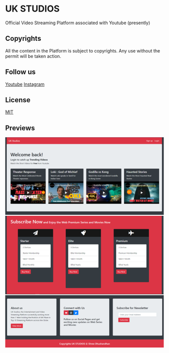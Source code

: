 # UK STUDIOS

Official Video Streaming Platform associated with Youtube (presently)

## Copyrights

All the content in the Platform is subject to copyrights. Any use without the permit will be taken action.

## Follow us
[Youtube](https://www.youtube.com/channel/UCGL6peQPUtGidSWa6XT2Dtw)
[Instagram](https://www.instagram.com/ukstudiosofficial/)

## License
[MIT](https://choosealicense.com/licenses/mit/)

## Previews
<img src="Images/ukstudiospage1.PNG">
<img src="Images/ukstudiospage2.PNG">
<img src="Images/ukstudiospage3.PNG">
